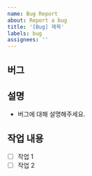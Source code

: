 ```yaml
---
name: Bug Report
about: Report a bug
title: '[Bug] 제목'
labels: bug
assignees: ''
---
```


## 버그

## 설명

- 버그에 대해 설명해주세요.

## 작업 내용

- [ ] 작업 1
- [ ] 작업 2
